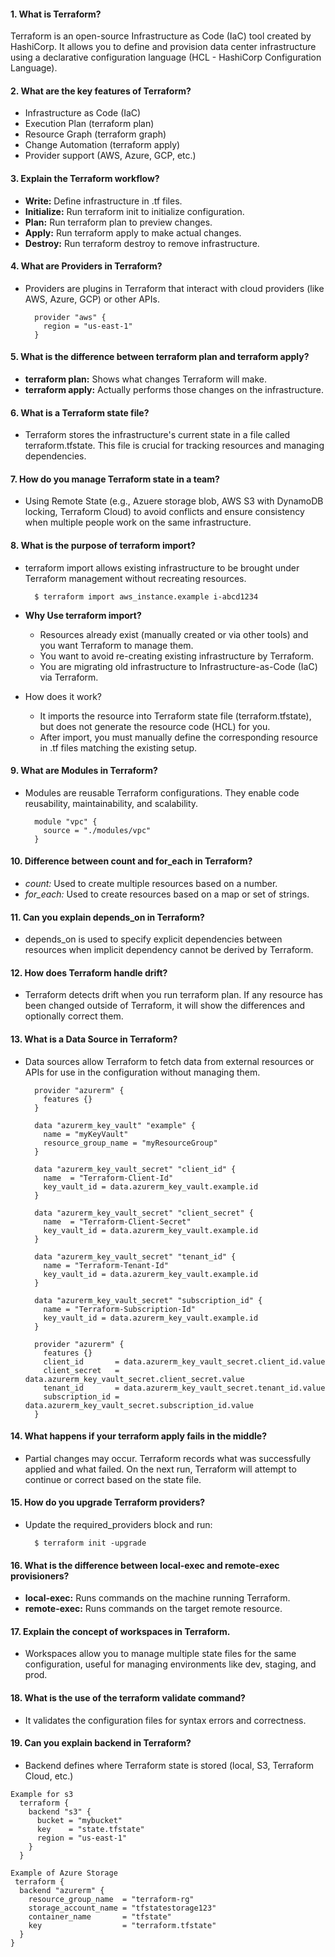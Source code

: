 #### 1. What is Terraform?

  Terraform is an open-source Infrastructure as Code (IaC) tool created by HashiCorp. It allows you to define and provision data center infrastructure using a declarative configuration language (HCL - HashiCorp Configuration Language).

#### 2. What are the key features of Terraform?

  - Infrastructure as Code (IaC)
  - Execution Plan (terraform plan)
  - Resource Graph (terraform graph)
  - Change Automation (terraform apply)
  - Provider support (AWS, Azure, GCP, etc.)

#### 3. Explain the Terraform workflow?
  
  - **Write:** Define infrastructure in .tf files.
  - **Initialize:** Run terraform init to initialize configuration.
  - **Plan:** Run terraform plan to preview changes.
  - **Apply:** Run terraform apply to make actual changes.
  - **Destroy:** Run terraform destroy to remove infrastructure.

#### 4. What are Providers in Terraform?
  - Providers are plugins in Terraform that interact with cloud providers (like AWS, Azure, GCP) or other APIs.
    ~~~
      provider "aws" {
        region = "us-east-1"
      }
    ~~~

#### 5. What is the difference between terraform plan and terraform apply?

  - **terraform plan:** Shows what changes Terraform will make.
  - **terraform apply:** Actually performs those changes on the infrastructure.

#### 6. What is a Terraform state file?

  - Terraform stores the infrastructure's current state in a file called terraform.tfstate. This file is crucial for tracking resources and managing dependencies.

#### 7. How do you manage Terraform state in a team?
  - Using Remote State (e.g., Azuere storage blob, AWS S3 with DynamoDB locking, Terraform Cloud) to avoid conflicts and ensure consistency when multiple people work on the same infrastructure.

#### 8. What is the purpose of terraform import?

  - terraform import allows existing infrastructure to be brought under Terraform management without recreating resources.
    ~~~
      $ terraform import aws_instance.example i-abcd1234
    ~~~

  - **Why Use terraform import?**
    - Resources already exist (manually created or via other tools) and you want Terraform to manage them.
    - You want to avoid re-creating existing infrastructure by Terraform.
    - You are migrating old infrastructure to Infrastructure-as-Code (IaC) via Terraform.

  - How does it work?
    - It imports the resource into Terraform state file (terraform.tfstate), but does not generate the resource code (HCL) for you.
    - After import, you must manually define the corresponding resource in .tf files matching the existing setup.

#### 9. What are Modules in Terraform?

  - Modules are reusable Terraform configurations. They enable code reusability, maintainability, and scalability.
    ~~~
      module "vpc" {
        source = "./modules/vpc"
      }
    ~~~

#### 10. Difference between count and for_each in Terraform?

  - *count:* Used to create multiple resources based on a number.
  - *for_each:* Used to create resources based on a map or set of strings.

#### 11. Can you explain depends_on in Terraform?

  - depends_on is used to specify explicit dependencies between resources when implicit dependency cannot be derived by Terraform.

#### 12. How does Terraform handle drift?

  - Terraform detects drift when you run terraform plan. If any resource has been changed outside of Terraform, it will show the differences and optionally correct them.
    
#### 13. What is a Data Source in Terraform?

  - Data sources allow Terraform to fetch data from external resources or APIs for use in the configuration without managing them.
    ~~~
      provider "azurerm" {
        features {}
      }
      
      data "azurerm_key_vault" "example" {
        name = "myKeyVault"
        resource_group_name = "myResourceGroup"
      }
      
      data "azurerm_key_vault_secret" "client_id" {
        name  = "Terraform-Client-Id"
        key_vault_id = data.azurerm_key_vault.example.id
      }
      
      data "azurerm_key_vault_secret" "client_secret" {
        name  = "Terraform-Client-Secret"
        key_vault_id = data.azurerm_key_vault.example.id
      }
      
      data "azurerm_key_vault_secret" "tenant_id" {
        name = "Terraform-Tenant-Id"
        key_vault_id = data.azurerm_key_vault.example.id
      }
      
      data "azurerm_key_vault_secret" "subscription_id" {
        name = "Terraform-Subscription-Id"
        key_vault_id = data.azurerm_key_vault.example.id
      }
      
      provider "azurerm" {
        features {}
        client_id       = data.azurerm_key_vault_secret.client_id.value
        client_secret   = data.azurerm_key_vault_secret.client_secret.value
        tenant_id       = data.azurerm_key_vault_secret.tenant_id.value
        subscription_id = data.azurerm_key_vault_secret.subscription_id.value
      }
    ~~~
    
#### 14. What happens if your terraform apply fails in the middle?

  - Partial changes may occur. Terraform records what was successfully applied and what failed. On the next run, Terraform will attempt to continue or correct based on the state file.

#### 15. How do you upgrade Terraform providers?

  - Update the required_providers block and run:
    ~~~
      $ terraform init -upgrade
    ~~~

#### 16. What is the difference between local-exec and remote-exec provisioners?
  
  - **local-exec:** Runs commands on the machine running Terraform.
  - **remote-exec:** Runs commands on the target remote resource.

#### 17. Explain the concept of workspaces in Terraform.
  
  - Workspaces allow you to manage multiple state files for the same configuration, useful for managing environments like dev, staging, and prod.

#### 18. What is the use of the terraform validate command?

  - It validates the configuration files for syntax errors and correctness.

#### 19. Can you explain backend in Terraform?

  - Backend defines where Terraform state is stored (local, S3, Terraform Cloud, etc.)
  ~~~
  Example for s3
    terraform {
      backend "s3" {
        bucket = "mybucket"
        key    = "state.tfstate"
        region = "us-east-1"
      }
    }

  Example of Azure Storage
   terraform {
    backend "azurerm" {
      resource_group_name  = "terraform-rg"
      storage_account_name = "tfstatestorage123"
      container_name       = "tfstate"
      key                  = "terraform.tfstate"
    }
  }

  ~~~
